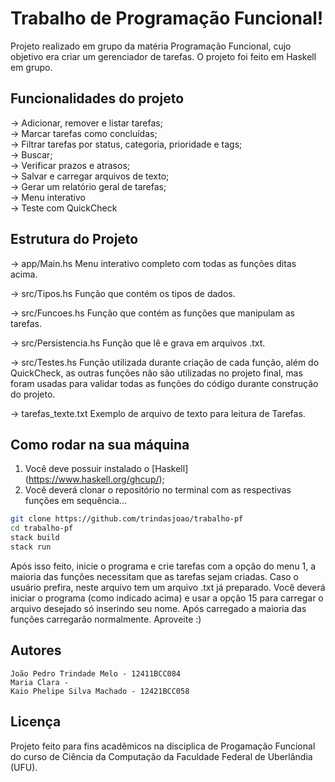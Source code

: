 # Trabalho de Programação Funcional!

Projeto realizado em grupo da matéria Programação Funcional, cujo objetivo era criar um gerenciador de tarefas. O projeto foi feito em Haskell em grupo. 

## Funcionalidades do projeto

-> Adicionar, remover e listar tarefas; <br>
-> Marcar tarefas como concluídas;<br>
-> Filtrar tarefas por status, categoria, prioridade e tags;<br>
-> Buscar;<br>
-> Verificar prazos e atrasos;<br>
-> Salvar e carregar arquivos de texto;<br>
-> Gerar um relatório geral de tarefas;<br>
-> Menu interativo<br>
-> Teste com QuickCheck<br>

## Estrutura do Projeto 

-> app/Main.hs
    Menu interativo completo com todas as funções ditas acima.

-> src/Tipos.hs
    Função que contém os tipos de dados.

-> src/Funcoes.hs
    Função que contém as funções que manipulam as tarefas. 

-> src/Persistencia.hs
    Função que lê e grava em arquivos .txt.

-> src/Testes.hs
    Função utilizada durante criação de cada função, além do QuickCheck, as outras funções não são utilizadas no projeto final, mas foram usadas para validar todas as funções do código durante construção do projeto. 

-> tarefas_texte.txt
    Exemplo de arquivo de texto para leitura de Tarefas.

## Como rodar na sua máquina 

1. Você deve possuir instalado o [Haskell] (https://www.haskell.org/ghcup/);
2. Você deverá clonar o repositório no terminal com as respectivas funções em sequência...

```bash
git clone https://github.com/trindasjoao/trabalho-pf
cd trabalho-pf 
stack build 
stack run

```

Após isso feito, inicie o programa e crie tarefas com a opção do menu 1, a maioria das funções necessitam que as tarefas sejam criadas. Caso o usuário prefira, neste arquivo tem um arquivo .txt já preparado. Você deverá iniciar o programa (como indicado acima) e usar a opção 15 para carregar o arquivo desejado só inserindo seu nome. Após carregado a maioria das funções carregarão normalmente. Aproveite :) 

## Autores 
    João Pedro Trindade Melo - 12411BCC084 
    Maria Clara -  
    Kaio Phelipe Silva Machado - 12421BCC058

## Licença 

Projeto feito para fins acadêmicos na disciplica de Progamação Funcional do curso de Ciência da Computação da Faculdade Federal de Uberlândia (UFU).





